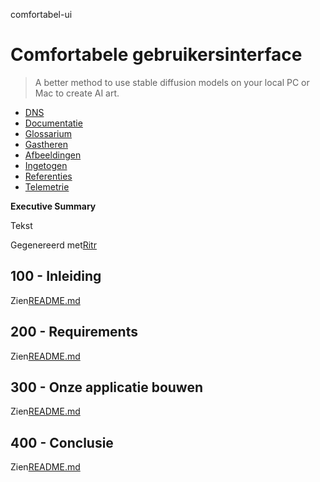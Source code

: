 comfortabel-ui

# Comfortabele gebruikersinterface

> A better method to use stable diffusion models on your local PC or Mac to create AI art.

-   [DNS](./DNS.md)
-   [Documentatie](./DOCUMENTATION.md)
-   [Glossarium](./GLOSSARY.md)
-   [Gastheren](./HOSTS.md)
-   [Afbeeldingen](./IMAGES.md)
-   [Ingetogen](./PODMAN.md)
-   [Referenties](./REFERENCES.md)
-   [Telemetrie](./TELEMETRY.md)

**Executive Summary**

Tekst

Gegenereerd met[Ritr](https://app.rytr.me)

## 100 - Inleiding

Zien[README.md](./100/README.md)

## 200 - Requirements

Zien[README.md](./200/README.md)

## 300 - Onze applicatie bouwen

Zien[README.md](./300/README.md)

## 400 - Conclusie

Zien[README.md](./400/README.md)
